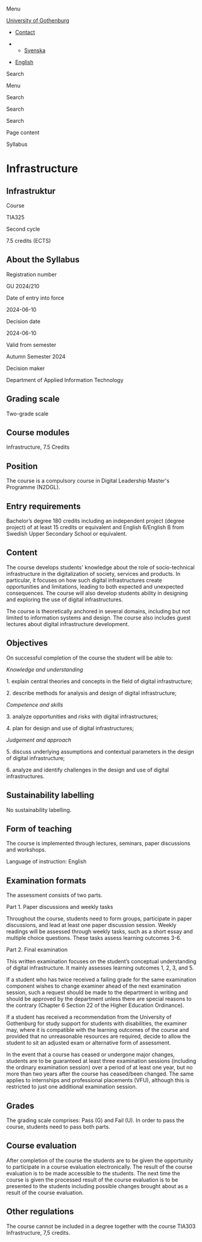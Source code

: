 Menu

[University of Gothenburg](https://www.gu.se/en)

- [Contact](https://www.gu.se/en/contact)

- - [Svenska](https://www.gu.se/studera/hitta-utbildning/infrastruktur-tia325/kursplan/cb5dba40-27f6-11ef-b10b-da55b44e4fba)
- [English](https://www.gu.se/en/study-gothenburg/infrastructure-tia325/syllabus/cb5dba40-27f6-11ef-b10b-da55b44e4fba)

Search


Menu


Search


Search

Search

Page content

Syllabus


# Infrastructure

## Infrastruktur

Course


TIA325


Second cycle


7.5 credits (ECTS)


## About the Syllabus

Registration number


GU 2024/210


Date of entry into force


2024-06-10


Decision date


2024-06-10


Valid from semester


Autumn Semester 2024


Decision maker


Department of Applied Information Technology


## Grading scale

Two-grade scale


## Course modules

Infrastructure, 7.5 Credits


## Position

The course is a compulsory course in Digital Leadership Master's Programme (N2DGL).

## Entry requirements

Bachelor’s degree 180 credits including an independent project (degree project) of at least 15 credits or equivalent and English 6/English B from Swedish Upper Secondary School or equivalent.

## Content

The course develops students' knowledge about the role of socio-technical infrastructure in the digitalization of society, services and products. In particular, it focuses on how such digital infrastructures create opportunities and limitations, leading to both expected and unexpected consequences. The course will also develop students ability in designing and exploring the use of digital infrastructures.

The course is theoretically anchored in several domains, including but not limited to information systems and design. The course also includes guest lectures about digital infrastructure development.

## Objectives

On successful completion of the course the student will be able to:

_Knowledge and understanding_

1\. explain central theories and concepts in the field of digital infrastructure;

2\. describe methods for analysis and design of digital infrastructure;

_Competence and skills_

3\. analyze opportunities and risks with digital infrastructures;

4\. plan for design and use of digital infrastructures;

_Judgement and approach_

5\. discuss underlying assumptions and contextual parameters in the design of digital infrastructure;

6\. analyze and identify challenges in the design and use of digital infrastructures.

## Sustainability labelling

No sustainability labelling.


## Form of teaching

The course is implemented through lectures, seminars, paper discussions and workshops.

Language of instruction: English

## Examination formats

The assessment consists of two parts.

Part 1. Paper discussions and weekly tasks

Throughout the course, students need to form groups, participate in paper discussions, and lead at least one paper discussion session. Weekly readings will be assessed through weekly tasks, such as a short essay and multiple choice questions. These tasks assess learning outcomes 3-6.

Part 2. Final examination

This written examination focuses on the student’s conceptual understanding of digital infrastructure. It mainly assesses learning outcomes 1, 2, 3, and 5.

If a student who has twice received a failing grade for the same examination component wishes to change examiner ahead of the next examination session, such a request should be made to the department in writing and should be approved by the department unless there are special reasons to the contrary (Chapter 6 Section 22 of the Higher Education Ordinance).

If a student has received a recommendation from the University of Gothenburg for study support for students with disabilities, the examiner may, where it is compatible with the learning outcomes of the course and provided that no unreasonable resources are required, decide to allow the student to sit an adjusted exam or alternative form of assessment.

In the event that a course has ceased or undergone major changes, students are to be guaranteed at least three examination sessions (including the ordinary examination session) over a period of at least one year, but no more than two years after the course has ceased/been changed. The same applies to internships and professional placements (VFU), although this is restricted to just one additional examination session.

## Grades

The grading scale comprises: Pass (G) and Fail (U). In order to pass the course, students need to pass both parts.

## Course evaluation

After completion of the course the students are to be given the opportunity to participate in a course evaluation electronically. The result of the course evaluation is to be made accessible to the students. The next time the course is given the processed result of the course evaluation is to be presented to the students including possible changes brought about as a result of the course evaluation.

## Other regulations

The course cannot be included in a degree together with the course TIA303 Infrastructure, 7,5 credits.